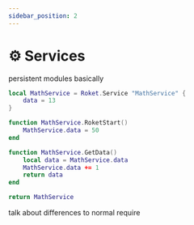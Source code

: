 ```yaml
---
sidebar_position: 2
---
```


# ⚙️ Services

persistent modules basically

```lua
local MathService = Roket.Service "MathService" {
    data = 13
}

function MathService.RoketStart()
    MathService.data = 50
end

function MathService.GetData()
    local data = MathService.data
    MathService.data += 1
    return data
end

return MathService
```

talk about differences to normal require
